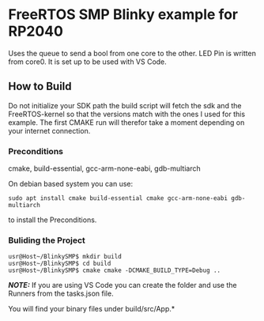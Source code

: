 # FreeRTOS SMP Blinky example for RP2040

Uses the queue to send a bool from one core to the other. LED Pin is written from core0. It is set up to be used with VS Code.

## How to Build

Do not initialize your SDK path the build script will fetch the sdk and the FreeRTOS-kernel so that the versions match with the ones I used for this example.
The first CMAKE run will therefor take a moment depending on your internet connection.

### Preconditions

cmake, build-essential, gcc-arm-none-eabi, gdb-multiarch

On debian based system you can use:

```shell
sudo apt install cmake build-essential cmake gcc-arm-none-eabi gdb-multiarch
```

to install the Preconditions.

### Buliding the Project

```shell
usr@Host~/BlinkySMP$ mkdir build
usr@Host~/BlinkySMP$ cd build
usr@Host~/BlinkySMP$ cmake cmake -DCMAKE_BUILD_TYPE=Debug ..
```

**_NOTE:_**  If you are using VS Code you can create the folder and use the Runners from the tasks.json file.

You will find your binary files under build/src/App.*